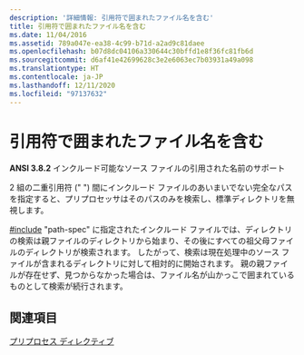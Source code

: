 ```yaml
---
description: '詳細情報: 引用符で囲まれたファイル名を含む'
title: 引用符で囲まれたファイル名を含む
ms.date: 11/04/2016
ms.assetid: 789a047e-ea38-4c99-b71d-a2ad9c81daee
ms.openlocfilehash: b07d8dc04106a330644c30bffd1e8f36fc81fb6d
ms.sourcegitcommit: d6af41e42699628c3e2e6063ec7b03931a49a098
ms.translationtype: HT
ms.contentlocale: ja-JP
ms.lasthandoff: 12/11/2020
ms.locfileid: "97137632"
---
```

# <a name="including-quoted-filenames"></a>引用符で囲まれたファイル名を含む

**ANSI 3.8.2** インクルード可能なソース ファイルの引用された名前のサポート

2 組の二重引用符 (" ") 間にインクルード ファイルのあいまいでない完全なパスを指定すると、プリプロセッサはそのパスのみを検索し、標準ディレクトリを無視します。

[#include](../preprocessor/hash-include-directive-c-cpp.md) "path-spec" に指定されたインクルード ファイルでは、ディレクトリの検索は親ファイルのディレクトリから始まり、その後にすべての祖父母ファイルのディレクトリが検索されます。 したがって、検索は現在処理中のソース ファイルが含まれるディレクトリに対して相対的に開始されます。 親の親ファイルが存在せず、見つからなかった場合は、ファイル名が山かっこで囲まれているものとして検索が続行されます。

## <a name="see-also"></a>関連項目

[プリプロセス ディレクティブ](../c-language/preprocessing-directives.md)
